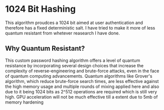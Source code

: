 # 1024 Bit Hashing

This algorithm proudces a 1024 bit aimed at user authentication and therefore has a fixed deterministic salt. I have tried to make it more of less quantum resistant from whetever reasearch I have done.

## Why Quantum Resistant?
This custom password hashing algorithm offers a level of quantum resistance by incorporating several design choices that increase the complexity of reverse-engineering and brute-force attacks, even in the face of quantum computing advancements. Quantum algorithms like Grover's algorithm, which reduce brute-force search times, are less effective against the high memory usage and multiple rounds of mixing applied here and also due to it being 1024 bits as 2^512 operations are required which is still very high. GPU acceleration will not be much effective till a extent due to 5mb of memory hardening


